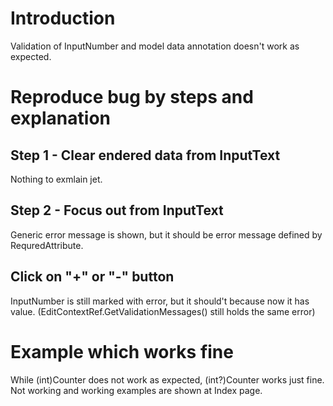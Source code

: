 # Introduction
Validation of InputNumber and model data annotation doesn't work as expected.

# Reproduce bug by steps and explanation
## Step 1 - Clear endered data from InputText
Nothing to exmlain jet.
## Step 2 - Focus out from InputText
Generic error message is shown, but it should be error message defined by RequredAttribute.
## Click on "+" or "-" button
InputNumber is still marked with error, but it should't because now it has value.
(EditContextRef.GetValidationMessages() still holds the same error)
# Example which works fine
While (int)Counter does not work as expected, (int?)Counter works just fine.
Not working and working examples are shown at Index page.


